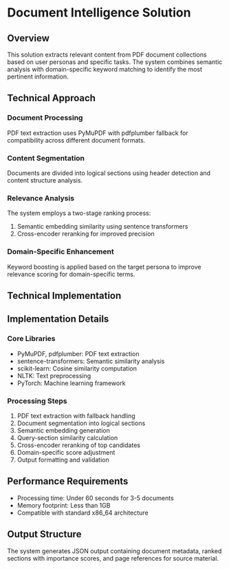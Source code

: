 # Document Intelligence Solution

## Overview

This solution extracts relevant content from PDF document collections based on user personas and specific tasks. The system combines semantic analysis with domain-specific keyword matching to identify the most pertinent information.

## Technical Approach

### Document Processing
PDF text extraction uses PyMuPDF with pdfplumber fallback for compatibility across different document formats.

### Content Segmentation
Documents are divided into logical sections using header detection and content structure analysis.

### Relevance Analysis
The system employs a two-stage ranking process:
1. Semantic embedding similarity using sentence transformers
2. Cross-encoder reranking for improved precision

### Domain-Specific Enhancement
Keyword boosting is applied based on the target persona to improve relevance scoring for domain-specific terms.

## Technical Implementation

## Implementation Details

### Core Libraries
- PyMuPDF, pdfplumber: PDF text extraction
- sentence-transformers: Semantic similarity analysis
- scikit-learn: Cosine similarity computation
- NLTK: Text preprocessing
- PyTorch: Machine learning framework

### Processing Steps
1. PDF text extraction with fallback handling
2. Document segmentation into logical sections
3. Semantic embedding generation
4. Query-section similarity calculation
5. Cross-encoder reranking of top candidates
6. Domain-specific score adjustment
7. Output formatting and validation

## Performance Requirements
- Processing time: Under 60 seconds for 3-5 documents
- Memory footprint: Less than 1GB
- Compatible with standard x86_64 architecture

## Output Structure
The system generates JSON output containing document metadata, ranked sections with importance scores, and page references for source material.
